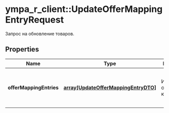 # ympa_r_client::UpdateOfferMappingEntryRequest

Запрос на обновление товаров.

## Properties
Name | Type | Description | Notes
------------ | ------------- | ------------- | -------------
**offerMappingEntries** | [**array[UpdateOfferMappingEntryDTO]**](UpdateOfferMappingEntryDTO.md) | Информация о товарах в каталоге. | [Max. items: 500] [Min. items: 1] 


